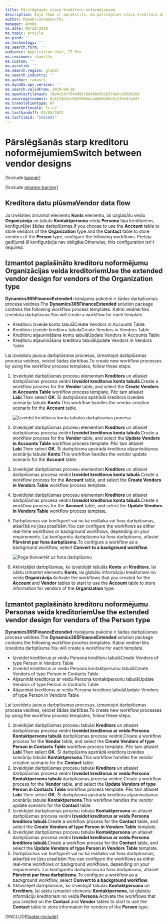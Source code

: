 ```yaml
---
title: Pārslēgšanās starp kreditoru noformējumiem
description: Šajā tēmā ir aprakstīts, kā pārslēgties starp kreditora datu integrāciju starp Finance and Operations programmām un Dataverse.
author: RamaKrishnamoorthy
manager: AnnBe
ms.date: 09/20/2019
ms.topic: article
ms.prod: ''
ms.technology: ''
ms.search.form: ''
audience: Application User, IT Pro
ms.reviewer: rhaertle
ms.custom: ''
ms.assetid: ''
ms.search.region: global
ms.search.industry: ''
ms.author: ramasri
ms.dyn365.ops.version: ''
ms.search.validFrom: 2019-09-20
ms.openlocfilehash: 78d4c547f544d95c66490e5610374a5c4598b266
ms.sourcegitcommit: 6cb174d1ec8b55946dca4db03d6a3c3f4c6fa2df
ms.translationtype: HT
ms.contentlocale: lv-LV
ms.lasthandoff: 03/09/2021
ms.locfileid: "5565603"
---
```

# <a name="switch-between-vendor-designs"></a><span data-ttu-id="559c7-103">Pārslēgšanās starp kreditoru noformējumiem</span><span class="sxs-lookup"><span data-stu-id="559c7-103">Switch between vendor designs</span></span>

[!include [banner](../../includes/banner.md)]

[!include [rename-banner](~/includes/cc-data-platform-banner.md)]



## <a name="vendor-data-flow"></a><span data-ttu-id="559c7-104">Kreditora datu plūsma</span><span class="sxs-lookup"><span data-stu-id="559c7-104">Vendor data flow</span></span> 

<span data-ttu-id="559c7-105">Ja izvēlaties izmantot elementu **Konts** elementu, lai uzglabātu veidu **Organizācija** un tabulu **Kontaktpersona** veida **Persona** tipa kreditoriem, konfigurējiet šādas darbplūsmas.</span><span class="sxs-lookup"><span data-stu-id="559c7-105">If you choose to use the **Account** table to store vendors of the **Organization** type and the **Contact** table to store vendors of the **Person** type, configure the following workflows.</span></span> <span data-ttu-id="559c7-106">Pretējā gadījumā šī konfigurācija nav obligāta.</span><span class="sxs-lookup"><span data-stu-id="559c7-106">Otherwise, this configuration isn't required.</span></span>

## <a name="use-the-extended-vendor-design-for-vendors-of-the-organization-type"></a><span data-ttu-id="559c7-107">Izmantot paplašināto kreditoru noformējumu Organizācijas veida kreditoriem</span><span class="sxs-lookup"><span data-stu-id="559c7-107">Use the extended vendor design for vendors of the Organization type</span></span>

<span data-ttu-id="559c7-108">**Dynamics365FinanceExtended** risinājuma pakotnē ir šādas darbplūsmas procesa veidnes.</span><span class="sxs-lookup"><span data-stu-id="559c7-108">The **Dynamics365FinanceExtended** solution package contains the following workflow process templates.</span></span> <span data-ttu-id="559c7-109">Katrai veidnei tiks izveidota darbplūsma.</span><span class="sxs-lookup"><span data-stu-id="559c7-109">You will create a workflow for each template.</span></span>

+ <span data-ttu-id="559c7-110">Kreditoru izveide kontu tabulā</span><span class="sxs-lookup"><span data-stu-id="559c7-110">Create Vendors in Accounts Table</span></span>
+ <span data-ttu-id="559c7-111">Kreditoru izveide kreditoru tabulā</span><span class="sxs-lookup"><span data-stu-id="559c7-111">Create Vendors in Vendors Table</span></span>
+ <span data-ttu-id="559c7-112">Kreditoru atjaunināšana kontu tabulā</span><span class="sxs-lookup"><span data-stu-id="559c7-112">Update Vendors in Accounts Table</span></span>
+ <span data-ttu-id="559c7-113">Kreditoru atjaunināšana kreditoru tabulā</span><span class="sxs-lookup"><span data-stu-id="559c7-113">Update Vendors in Vendors Table</span></span>

<span data-ttu-id="559c7-114">Lai izveidotu jaunus darbplūsmas procesus, izmantojot darbplūsmas procesa veidnes, veiciet šādas darbības.</span><span class="sxs-lookup"><span data-stu-id="559c7-114">To create new workflow processes by using the workflow process templates, follow these steps.</span></span>

1. <span data-ttu-id="559c7-115">Izveidojiet darbplūsmas procesu elementam **Kreditors** un atlasiet darbplūsmas procesa veidni **Izveidot kreditorus konta tabulā**.</span><span class="sxs-lookup"><span data-stu-id="559c7-115">Create a workflow process for the **Vendor** table, and select the **Create Vendors in Accounts Table** workflow process template.</span></span> <span data-ttu-id="559c7-116">Pēc tam atlasiet **Labi**.</span><span class="sxs-lookup"><span data-stu-id="559c7-116">Then select **OK**.</span></span> <span data-ttu-id="559c7-117">Šī darbplūsma apstrādā kreditora izveides scenāriju tabulai **Konts**.</span><span class="sxs-lookup"><span data-stu-id="559c7-117">This workflow handles the vendor creation scenario for the **Account** table.</span></span>

    ![Izveidot kreditorus konta tabulas darbplūsmas procesā](media/create_process.png)

2. <span data-ttu-id="559c7-119">Izveidojiet darbplūsmas procesu elementam **Kreditors** un atlasiet darbplūsmas procesa veidni **Izveidot kreditorus konta tabulā**.</span><span class="sxs-lookup"><span data-stu-id="559c7-119">Create a workflow process for the **Vendor** table, and select the **Update Vendors in Accounts Table** workflow process template.</span></span> <span data-ttu-id="559c7-120">Pēc tam atlasiet **Labi**.</span><span class="sxs-lookup"><span data-stu-id="559c7-120">Then select **OK**.</span></span> <span data-ttu-id="559c7-121">Šī darbplūsma apstrādā kreditora atjaunināšanas scenāriju tabulai **Konts**.</span><span class="sxs-lookup"><span data-stu-id="559c7-121">This workflow handles the vendor update scenario for the **Account** table.</span></span>
3. <span data-ttu-id="559c7-122">Izveidojiet darbplūsmas procesu elementam **Kreditors** un atlasiet darbplūsmas procesa veidni **Izveidot kreditorus konta tabulā**.</span><span class="sxs-lookup"><span data-stu-id="559c7-122">Create a workflow process for the **Account** table, and select the **Create Vendors in Vendors Table** workflow process template.</span></span>
4. <span data-ttu-id="559c7-123">Izveidojiet darbplūsmas procesu elementam **Kreditors** un atlasiet darbplūsmas procesa veidni **Izveidot kreditorus konta tabulā**.</span><span class="sxs-lookup"><span data-stu-id="559c7-123">Create a workflow process for the **Account** table, and select the **Update Vendors in Vendors Table** workflow process template.</span></span>
5. <span data-ttu-id="559c7-124">Darbplūsmas var konfigurēt vai nu kā reāllaika vai fona darbplūsmas, atkarībā no jūsu prasībām.</span><span class="sxs-lookup"><span data-stu-id="559c7-124">You can configure the workflows as either real-time workflows or background workflows, depending on your requirements.</span></span> <span data-ttu-id="559c7-125">Lai konfigurētu darbplūsmu kā fona darbplūsmu, atlasiet **Pārvērst par fona darbplūsmu.**</span><span class="sxs-lookup"><span data-stu-id="559c7-125">To configure a workflow as a background workflow, select **Convert to a background workflow**.</span></span>

    ![Poga Konvertēt uz fona darbplūsmu](media/background_workflow.png)

6. <span data-ttu-id="559c7-127">Aktivizējiet darbplūsmas, ko izveidojāt tabulās **Konts** un **Kreditors**, lai sāktu izmantot elementu **Konts**, lai glabātu informāciju kreditoriem no veida **Organizācija**.</span><span class="sxs-lookup"><span data-stu-id="559c7-127">Activate the workflows that you created for the **Account** and **Vendor** tables to start to use the **Account** table to store information for vendors of the **Organization** type.</span></span>

## <a name="use-the-extended-vendor-design-for-vendors-of-the-person-type"></a><span data-ttu-id="559c7-128">Izmantot paplašināto kreditoru noformējumu Personas veida kreditoriem</span><span class="sxs-lookup"><span data-stu-id="559c7-128">Use the extended vendor design for vendors of the Person type</span></span>

<span data-ttu-id="559c7-129">**Dynamics365FinanceExtended** risinājuma pakotnē ir šādas darbplūsmas procesa veidnes.</span><span class="sxs-lookup"><span data-stu-id="559c7-129">The **Dynamics365FinanceExtended** solution package contains the following workflow process templates.</span></span> <span data-ttu-id="559c7-130">Katrai veidnei tiks izveidota darbplūsma.</span><span class="sxs-lookup"><span data-stu-id="559c7-130">You will create a workflow for each template.</span></span>

+ <span data-ttu-id="559c7-131">Izveidot kreditorus ar veidu Persona kreditoru tabulā</span><span class="sxs-lookup"><span data-stu-id="559c7-131">Create Vendors of type Person in Vendors Table</span></span>
+ <span data-ttu-id="559c7-132">Izveidot kreditorus ar veidu Persona kontaktpersonu tabulā</span><span class="sxs-lookup"><span data-stu-id="559c7-132">Create Vendors of type Person in Contacts Table</span></span>
+ <span data-ttu-id="559c7-133">Atjaunināt kreditorus ar veidu Persona kontaktpersonu tabulā</span><span class="sxs-lookup"><span data-stu-id="559c7-133">Update Vendors of type Person in Contacts Table</span></span>
+ <span data-ttu-id="559c7-134">Atjaunināt kreditorus ar veidu Persona kreditoru tabulā</span><span class="sxs-lookup"><span data-stu-id="559c7-134">Update Vendors of type Person in Vendors Table</span></span>

<span data-ttu-id="559c7-135">Lai izveidotu jaunus darbplūsmas procesus, izmantojot darbplūsmas procesa veidnes, veiciet šādas darbības.</span><span class="sxs-lookup"><span data-stu-id="559c7-135">To create new workflow processes by using the workflow process templates, follow these steps.</span></span>

1. <span data-ttu-id="559c7-136">Izveidojiet darbplūsmas procesu tabulai **Kreditors** un atlasiet darbplūsmas procesa veidni **Izveidot kreditorus ar veidu Persona Kontaktpersonu tabulā** darbplūsmas procesa veidnē.</span><span class="sxs-lookup"><span data-stu-id="559c7-136">Create a workflow process for the **Vendor** table, and select the **Create Vendors of type Person in Contacts Table** workflow process template.</span></span> <span data-ttu-id="559c7-137">Pēc tam atlasiet **Labi**.</span><span class="sxs-lookup"><span data-stu-id="559c7-137">Then select **OK**.</span></span> <span data-ttu-id="559c7-138">Šī darbplūsma apstrādā kreditora izveides scenāriju tabulai **Kontaktpersona**.</span><span class="sxs-lookup"><span data-stu-id="559c7-138">This workflow handles the vendor creation scenario for the **Contact** table.</span></span>
2. <span data-ttu-id="559c7-139">Izveidojiet darbplūsmas procesu tabulai **Kreditors** un atlasiet darbplūsmas procesa veidni **Izveidot kreditorus ar veidu Persona Kontaktpersonu tabulā** darbplūsmas procesa veidnē.</span><span class="sxs-lookup"><span data-stu-id="559c7-139">Create a workflow process for the **Vendor** table, and select the **Update Vendors of type Person in Contacts Table** workflow process template.</span></span> <span data-ttu-id="559c7-140">Pēc tam atlasiet **Labi**.</span><span class="sxs-lookup"><span data-stu-id="559c7-140">Then select **OK**.</span></span> <span data-ttu-id="559c7-141">Šī darbplūsma apstrādā kreditora atjaunināšanas scenāriju tabulai **Kontaktpersona**.</span><span class="sxs-lookup"><span data-stu-id="559c7-141">This workflow handles the vendor update scenario for the **Contact** table.</span></span>
3. <span data-ttu-id="559c7-142">Izveidojiet darbplūsmas procesu tabulai **Kontaktpersona** un atlasiet darbplūsmas procesa veidni **Izveidot kreditorus ar veidu Persona kreditoru tabulā**.</span><span class="sxs-lookup"><span data-stu-id="559c7-142">Create a workflow process for the **Contact** table, and select the **Create Vendors of type Person in Vendors Table** template.</span></span>
4. <span data-ttu-id="559c7-143">Izveidojiet darbplūsmas procesu tabulai **Kontaktpersona** un atlasiet darbplūsmas procesa veidni **Izveidot kreditorus ar veidu Persona kreditoru tabulā**.</span><span class="sxs-lookup"><span data-stu-id="559c7-143">Create a workflow process for the **Contact** table, and select the **Update Vendors of type Person in Vendors Table** template.</span></span>
5. <span data-ttu-id="559c7-144">Darbplūsmas var konfigurēt vai nu kā reāllaika vai fona darbplūsmas, atkarībā no jūsu prasībām.</span><span class="sxs-lookup"><span data-stu-id="559c7-144">You can configure the workflows as either real-time workflows or background workflows, depending on your requirements.</span></span> <span data-ttu-id="559c7-145">Lai konfigurētu darbplūsmu kā fona darbplūsmu, atlasiet **Pārvērst par fona darbplūsmu.**</span><span class="sxs-lookup"><span data-stu-id="559c7-145">To configure a workflow as a background workflow, select **Convert to a background workflow**.</span></span>
6. <span data-ttu-id="559c7-146">Aktivizējiet darbplūsmas, ko izveidojāt tabulās **Kontaktpersona** un **Kreditors**, lai sāktu izmantot elementu **Kontaktpersona**, lai glabātu informāciju kreditoriem no veida **Persona**.</span><span class="sxs-lookup"><span data-stu-id="559c7-146">Activate the workflows that you created on the **Contact** and **Vendor** tables to start to use the **Contact** table to store information for vendors of the **Person** type.</span></span>


[!INCLUDE[footer-include](../../../../includes/footer-banner.md)]
